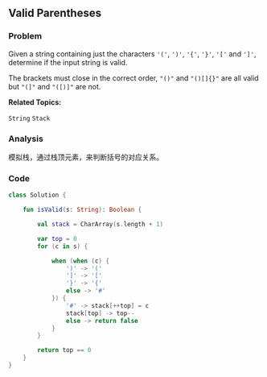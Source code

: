 ## Valid Parentheses

### Problem

Given a string containing just the characters `'('`, `')'`, `'{'`, `'}'`, `'['` and `']'`, determine if the input string is valid.

The brackets must close in the correct order, `"()"` and `"()[]{}"` are all valid but `"(]"` and `"([)]"` are not.

**Related Topics:**

`String` `Stack`

### Analysis

模拟栈，通过栈顶元素，来判断括号的对应关系。

### Code

```kotlin
class Solution {

    fun isValid(s: String): Boolean {

        val stack = CharArray(s.length + 1)

        var top = 0
        for (c in s) {

            when (when (c) {
                ')' -> '('
                ']' -> '['
                '}' -> '{'
                else -> '#'
            }) {
                '#' -> stack[++top] = c
                stack[top] -> top--
                else -> return false
            }
        }

        return top == 0
    }
}
```